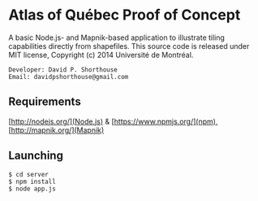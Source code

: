 Atlas of Québec Proof of Concept
==========================================

A basic Node.js- and Mapnik-based application to illustrate tiling capabilities directly from shapefiles. This source code is released under MIT license, Copyright (c) 2014 Université de Montréal.

    Developer: David P. Shorthouse
    Email: davidpshorthouse@gmail.com


Requirements
--------------------------
[http://nodejs.org/](Node.js) & [https://www.npmjs.org/](npm), [http://mapnik.org/](Mapnik)

Launching
---------

    $ cd server
    $ npm install
    $ node app.js